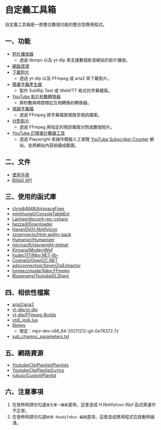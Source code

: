 # 自定義工具箱

自定義工具箱是一款整合數個功能的整合型應用程式。

## 一、功能

- [短片播放器](MANUAL.md#一短片播放器)
  - 透過 libmpv 以及 yt-dlp 來支援數個影音網站的影片播放。
- [網路資源](MANUAL.md#二網路資源)
- [下載短片](MANUAL.md#三下載短片)
  - 透過 yt-dlp 以及 FFmpeg 或 aria2 來下載影片。
- [陽春字幕產生器](MANUAL.md#四陽春字幕產生器)
  - 製作 SubRip Text 或 WebVTT 格式的字幕檔案。
- [YouTube 影片秒數轉換器](MANUAL.md#五youtube-影片秒數轉換器)
  - 將秒數與時間標記互相轉換的轉換器。
- [燒錄字幕檔](MANUAL.md#六燒錄字幕檔)
  - 透過 FFmpeg 將字幕檔案燒錄至視訊檔案。
- [分割影片](MANUAL.md#七分割影片)
  - 透過 FFmpeg 將指定的視訊檔案分割成數個短片。
- [YouTube 訂閱者計數器工具](MANUAL.md#八youtube-訂閱者計數器工具)
  - 透過 Playwright 來操作模擬人工瀏覽 [YouTube Subscriber Counter](https://subscribercounter.com) 網站，並將網站內容拍攝成截圖。

## 二、文件

- [使用手冊](MANUAL.md)
- [Bilibili API](BilibiliApi/README.md)

## 三、使用的函式庫

- [chris84948/AirspaceFixer](https://github.com/chris84948/AirspaceFixer)
- [minhhungit/ConsoleTableExt](https://github.com/minhhungit/ConsoleTableExt)
- [Lachee/discord-rpc-csharp](https://github.com/Lachee/discord-rpc-csharp)
- [bezzad/Downloader](https://github.com/bezzad/Downloader)
- [HavenDV/H.NotifyIcon](https://github.com/HavenDV/H.NotifyIcon)
- [zzzprojects/html-agility-pack](https://github.com/zzzprojects/html-agility-pack)
- [Humanizr/Humanizer](https://github.com/Humanizr/Humanizer)
- [microsoft/playwright-dotnet](https://github.com/microsoft/playwright-dotnet)
- [Kinnara/ModernWpf](https://github.com/Kinnara/ModernWpf)
- [hudec117/Mpv.NET-lib-](https://github.com/hudec117/Mpv.NET-lib-)
- [CosineG/OpenCC.NET](https://github.com/CosineG/OpenCC.NET)
- [adoconnection/SevenZipExtractor](https://github.com/adoconnection/SevenZipExtractor)
- [tomaszzmuda/Xabe.FFmpeg](https://github.com/tomaszzmuda/Xabe.FFmpeg)
- [Bluegrams/YoutubeDLSharp](https://github.com/Bluegrams/YoutubeDLSharp)

## 四、相依性檔案

- [aria2/aria2](https://github.com/aria2/aria2)
- [yt-dlp/yt-dlp](https://github.com/yt-dlp/yt-dlp)
- [yt-dlp/FFmpeg-Builds](https://github.com/yt-dlp/FFmpeg-Builds)
- [ytdl_jook.lua](https://github.com/mpv-player/mpv/blob/master/player/lua/ytdl_hook.lua)
- [libmpv](https://sourceforge.net/projects/mpv-player-windows/files/libmpv/)
  - 限定：mpv-dev-x86_64-20211212-git-0e76372.7z
- [sub_charenc_parameters.txt](https://trac.ffmpeg.org/attachment/ticket/2431/sub_charenc_parameters.txt)

## 五、網路資源

- [YoutubeClipPlaylist/Playlists](https://github.com/YoutubeClipPlaylist/Playlists)
- [YoutubeClipPlaylist/Lyrics](https://github.com/YoutubeClipPlaylist/Lyrics)
- [rubujo/CustomPlaylist](https://github.com/rubujo/CustomPlaylist)

## 六、注意事項

1. 在發佈時請勿勾選`產生單一檔案`選項，這會造成 H.NotifyIcon.Wpf 函式庫運作不正常。
2. 在發佈時請勿勾選`啟用 ReadyToRun 編譯`選項，這會造成應用程式在啟動時崩潰。